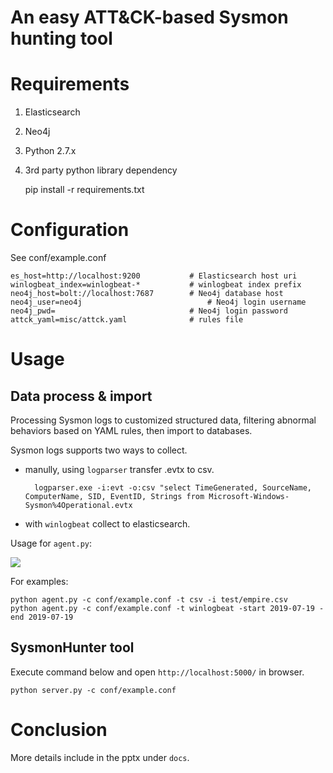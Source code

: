 An easy ATT&CK-based Sysmon hunting tool
===

# Requirements

1. Elasticsearch
2. Neo4j
3. Python 2.7.x
4. 3rd party python library dependency
   
    pip install -r requirements.txt

# Configuration

See conf/example.conf
	
	es_host=http://localhost:9200			# Elasticsearch host uri
	winlogbeat_index=winlogbeat-*			# winlogbeat index prefix
	neo4j_host=bolt://localhost:7687		# Neo4j database host
	neo4j_user=neo4j							# Neo4j login username
	neo4j_pwd=								# Neo4j login password
	attck_yaml=misc/attck.yaml				# rules file
	
# Usage

## Data process & import

Processing Sysmon logs to customized structured data, filtering abnormal behaviors based on YAML rules, then import to databases.

Sysmon logs supports two ways to collect.

* manully, using `logparser` transfer .evtx to csv.
	
		logparser.exe -i:evt -o:csv "select TimeGenerated, SourceName, ComputerName, SID, EventID, Strings from Microsoft-Windows-Sysmon%4Operational.evtx

* with `winlogbeat` collect to elasticsearch.

Usage for `agent.py`:

![](https://github.com/baronpan/SysmonHunter/blob/master/docs/agent%20usage.png)

For examples:

	python agent.py -c conf/example.conf -t csv -i test/empire.csv
	python agent.py -c conf/example.conf -t winlogbeat -start 2019-07-19 -end 2019-07-19
	
## SysmonHunter tool

Execute command below and open `http://localhost:5000/` in browser.

	python server.py -c conf/example.conf
	
# Conclusion

More details include in the pptx under `docs`.
